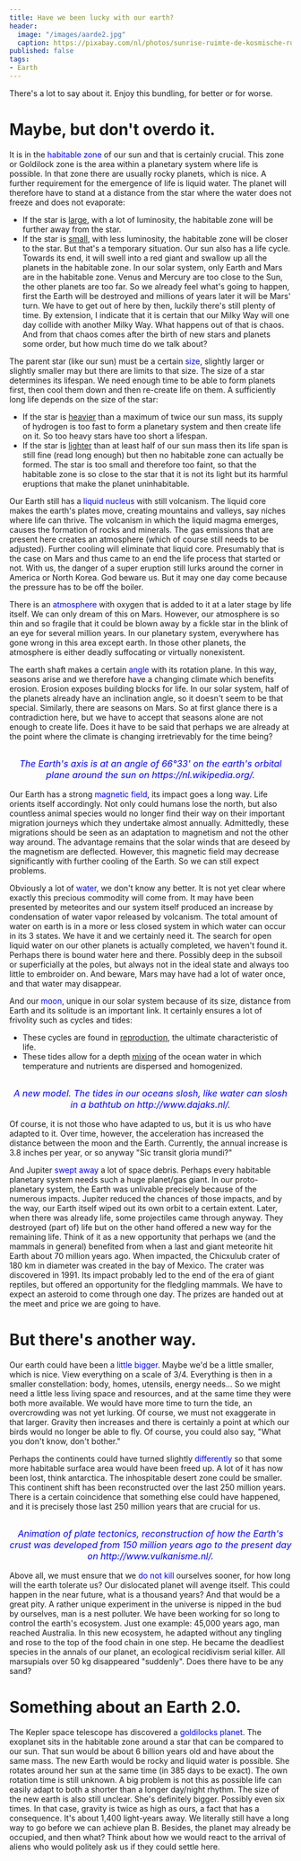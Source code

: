 ```yaml
---
title: Have we been lucky with our earth?
header:
  image: "/images/aarde2.jpg"
  caption: https://pixabay.com/nl/photos/sunrise-ruimte-de-kosmische-ruimte-1765027/
published: false
tags:
- Earth
---
```


There's a lot to say about it. Enjoy this bundling, for better or for worse.

# Maybe, but don't overdo it.
It is in the <span style="color: blue;">habitable zone</span> of our sun and that is certainly crucial. This zone or Goldilock zone is the area within a planetary system where life is possible. In that zone there are usually rocky planets, which is nice. A further requirement for the emergence of life is liquid water. The planet will therefore have to stand at a distance from the star where the water does not freeze and does not evaporate:
* If the star is <u>large</u>, with a lot of luminosity, the habitable zone will be further away from the star. 
* If the star is <u>small</u>, with less luminosity, the habitable zone will be closer to the star. 
But that's a temporary situation. Our sun also has a life cycle. Towards its end, it will swell into a red giant and swallow up all the planets in the habitable zone. In our solar system, only Earth and Mars are in the habitable zone. Venus and Mercury are too close to the Sun, the other planets are too far. So we already feel what's going to happen, first the Earth will be destroyed and millions of years later it will be Mars' turn. We have to get out of here by then, luckily there's still plenty of time. By extension, I indicate that it is certain that our Milky Way will one day collide with another Milky Way. What happens out of that is chaos. And from that chaos comes after the birth of new stars and planets some order, but how much time do we talk about?

The parent star (like our sun) must be a certain <span style="color: blue;">size</span>, slightly larger or slightly smaller may but there are limits to that size. The size of a star determines its lifespan. We need enough time to be able to form planets first, then cool them down and then re-create life on them. A sufficiently long life depends on the size of the star:
* If the star is <u>heavier</u> than a maximum of twice our sun mass, its supply of hydrogen is too fast to form a planetary system and then create life on it. So too heavy stars have too short a lifespan. 
* If the star is <u>lighter</u> than at least half of our sun mass then its life span is still fine (read long enough) but then no habitable zone can actually be formed. The star is too small and therefore too faint, so that the habitable zone is so close to the star that it is not its light but its harmful eruptions that make the planet uninhabitable.

Our Earth still has a <span style="color: blue;">liquid nucleus</span> with still volcanism. The liquid core makes the earth's plates move, creating mountains and valleys, say niches where life can thrive. The volcanism in which the liquid magma emerges, causes the formation of rocks and minerals. The gas emissions that are present here creates an atmosphere (which of course still needs to be adjusted). Further cooling will eliminate that liquid core. Presumably that is the case on Mars and thus came to an end the life process that started or not. With us, the danger of a super eruption still lurks around the corner in America or North Korea. God beware us. But it may one day come because the pressure has to be off the boiler. 

There is an <span style="color: blue;">atmosphere</span> with oxygen that is added to it at a later stage by life itself. We can only dream of this on Mars. However, our atmosphere is so thin and so fragile that it could be blown away by a fickle star in the blink of an eye for several million years. In our planetary system, everywhere has gone wrong in this area except earth. In those other planets, the atmosphere is either deadly suffocating or virtually nonexistent.

The earth shaft makes a certain <span style="color: blue;">angle</span> with its rotation plane. In this way, seasons arise and we therefore have a changing climate which benefits erosion. Erosion exposes building blocks for life. In our solar system, half of the planets already have an inclination angle, so it doesn't seem to be that special. Similarly, there are seasons on Mars. So at first glance there is a contradiction here, but we have to accept that seasons alone are not enough to create life. Does it have to be said that perhaps we are already at the point where the climate is changing irretrievably for the time being?

<div align="center"><img src="/images/Aardas.gif" alt="" width="" height=""></div>

<p style="text-align: center; font-size: 12pt;"><span style="color: blue;"><i>The Earth's axis is at an angle of 66°33' on the earth's orbital plane around the sun on https://nl.wikipedia.org/.</i></span></p>

Our Earth has a strong <span style="color: blue;">magnetic field</span>, its impact goes a long way. Life orients itself accordingly. Not only could humans lose the north, but also countless animal species would no longer find their way on their important migration journeys which they undertake almost annually. Admittedly, these migrations should be seen as an adaptation to magnetism and not the other way around. The advantage remains that the solar winds that are deseed by the magnetism are deflected. However, this magnetic field may decrease significantly with further cooling of the Earth. So we can still expect problems.

Obviously a lot of <span style="color: blue;">water</span>, we don't know any better. It is not yet clear where exactly this precious commodity will come from. It may have been presented by meteorites and our system itself produced an increase by condensation of water vapor released by volcanism. The total amount of water on earth is in a more or less closed system in which water can occur in its 3 states. We have it and we certainly need it. The search for open liquid water on our other planets is actually completed, we haven't found it. Perhaps there is bound water here and there. Possibly deep in the subsoil or superficially at the poles, but always not in the ideal state and always too little to embroider on. And beware, Mars may have had a lot of water once, and that water may disappear.

And our <span style="color: blue;">moon</span>, unique in our solar system because of its size, distance from Earth and its solitude is an important link. It certainly ensures a lot of frivolity such as cycles and tides:
* These cycles are found in <u>reproduction</u>, the ultimate characteristic of life. 
* These tides allow for a depth <u>mixing</u> of the ocean water in which temperature and nutrients are dispersed and homogenized. 

<div align="center"><img src="/images/Getijden.gif" alt="" width="" height=""></div>

<p style="text-align: center; font-size: 12pt;"><span style="color: blue;"><i>A new model. The tides in our oceans slosh, like water can slosh in a bathtub on http://www.dajaks.nl/.</i></span></p>

Of course, it is not those who have adapted to us, but it is us who have adapted to it. Over time, however, the acceleration has increased the distance between the moon and the Earth. Currently, the annual increase is 3.8 inches per year, or so anyway "Sic transit gloria mundi?"

And Jupiter <span style="color: blue;">swept away</span> a lot of space debris. Perhaps every habitable planetary system needs such a huge planet/gas giant. In our proto-planetary system, the Earth was unlivable precisely because of the numerous impacts. Jupiter reduced the chances of those impacts, and by the way, our Earth itself wiped out its own orbit to a certain extent. Later, when there was already life, some projectiles came through anyway. They destroyed (part of) life but on the other hand offered a new way for the remaining life. Think of it as a new opportunity that perhaps we (and the mammals in general) benefited from when a last and giant meteorite hit Earth about 70 million years ago. When impacted, the Chicxulub crater of 180 km in diameter was created in the bay of Mexico. The crater was discovered in 1991. Its impact probably led to the end of the era of giant reptiles, but offered an opportunity for the fledgling mammals. We have to expect an asteroid to come through one day. The prizes are handed out at the meet and price we are going to have.

# But there's another way.

Our earth could have been a <span style="color: blue;">little bigger</span>. Maybe we'd be a little smaller, which is nice. View everything on a scale of 3/4. Everything is then in a smaller constellation: body, homes, utensils, energy needs... So we might need a little less living space and resources, and at the same time they were both more available. We would have more time to turn the tide, an overcrowding was not yet lurking. Of course, we must not exaggerate in that larger. Gravity then increases and there is certainly a point at which our birds would no longer be able to fly. Of course, you could also say, "What you don't know, don't bother."

Perhaps the continents could have turned slightly <span style="color: blue;">differently</span> so that some more habitable surface area would have been freed up. A lot of it has now been lost, think antarctica. The inhospitable desert zone could be smaller. This continent shift has been reconstructed over the last 250 million years. There is a certain coincidence that something else could have happened, and it is precisely those last 250 million years that are crucial for us.

<div align="center"><img src="/images/Platentektoniek.gif" alt="" width="" height=""></div>

<p style="text-align: center; font-size: 12pt;"><span style="color: blue;"><i>Animation of plate tectonics, reconstruction of how the Earth's crust was developed from 150 million years ago to the present day on http://www.vulkanisme.nl/.</i></span></p>

Above all, we must ensure that we <span style="color: blue;">do not kill</span> ourselves sooner, for how long will the earth tolerate us? Our dislocated planet will avenge itself. This could happen in the near future, what is a thousand years? And that would be a great pity. A rather unique experiment in the universe is nipped in the bud by ourselves, man is a nest polluter. We have been working for so long to control the earth's ecosystem. Just one example: 45,000 years ago, man reached Australia. In this new ecosystem, he adapted without any tingling and rose to the top of the food chain in one step. He became the deadliest species in the annals of our planet, an ecological recidivism serial killer. All marsupials over 50 kg disappeared "suddenly". Does there have to be any sand?

# Something about an Earth 2.0.

The Kepler space telescope has discovered a <span style="color: blue;">goldilocks planet</span>. The exoplanet sits in the habitable zone around a star that can be compared to our sun. That sun would be about 6 billion years old and have about the same mass. The new Earth would be rocky and liquid water is possible. She rotates around her sun at the same time (in 385 days to be exact). The own rotation time is still unknown. A big problem is not this as possible life can easily adapt to both a shorter than a longer day/night rhythm. The size of the new earth is also still unclear. She's definitely bigger. Possibly even six times. In that case, gravity is twice as high as ours, a fact that has a consequence. It's about 1,400 light-years away. We literally still have a long way to go before we can achieve plan B. Besides, the planet may already be occupied, and then what? Think about how we would react to the arrival of aliens who would politely ask us if they could settle here.
